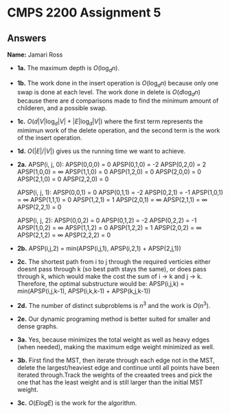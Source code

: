 # CMPS 2200 Assignment 5
## Answers

**Name:** Jamari Ross






- **1a.**
  The maximum depth is $O(\log_d n)$.

- **1b.**
  The work done in the insert operation is $O(\log_d n)$ because only one swap is done at each level.
  The work done in delete is $O(d \log_d n)$ because there are d comparisons made to find the minimum amount of childeren, and a possible swap.

- **1c.**
  $O(d|V|\log_d|V| + |E|\log_d|V|)$ where the first term represents the mimimun work of the delete operation, and the second term is the work of the insert operation.
  
- **1d.**
  $O(|E|/|V|)$ gives us the running time we want to achieve.

- **2a.**
  APSP(i, j, 0):
    APSP(0,0,0) = 0
    APSP(0,1,0) = -2
    APSP(0,2,0) = 2
    APSP(1,0,0) = ∞
    APSP(1,1,0) = 0
    APSP(1,2,0) = 0
    APSP(2,0,0) = 0
    APSP(2,1,0) = 0
    APSP(2,2,0) = 0

  APSP(i, j, 1):
    APSP(0,0,1) = 0
    APSP(0,1,1) = -2
    APSP(0,2,1) = -1
    APSP(1,0,1) = ∞
    APSP(1,1,1) = 0
    APSP(1,2,1) = 1
    APSP(2,0,1) = ∞
    APSP(2,1,1) = ∞
    APSP(2,2,1) = 0

  APSP(i, j, 2):
    APSP(0,0,2) = 0
    APSP(0,1,2) = -2
    APSP(0,2,2) = -1
    APSP(1,0,2) = ∞
    APSP(1,1,2) = 0
    APSP(1,2,2) = 1
    APSP(2,0,2) = ∞
    APSP(2,1,2) = ∞
    APSP(2,2,2) = 0

- **2b.**
  APSP(i,j,2) = min(APSP(i,j,1), APSP(i,2,1) + APSP(2,j,1))

- **2c.**
  The shortest path from i to j through the required verticies either doesnt pass through k (so best path stays the same), or does pass through k, which would make the cost the sum of i -> k and j -> k.
  Therefore, the optimal substructure would be:
    APSP(i,j,k) = min(APSP(i,j,k-1), APSP(i,k,k-1) + APSP(k,j,k-1))
  
- **2d.**
  The number of distinct subproblems is $n^3$ and the work is $O(n^3)$.

- **2e.**
  Our dynamic programing method is better suited for smaller and dense graphs.

- **3a.**
  Yes, because minimizes the total weight as well as heavy edges (when needed), making the maximum edge weight minimized as well.

- **3b.**
  First find the MST, then iterate through each edge not in the MST, delete the largest/heaviest edge and continue until all points have been iterated through.Track the weights of the creaated trees and pick the one that has the least weight and is still larger      than the initial MST weight.

- **3c.**
  $O(E log E)$ is the work for the algorithm.
